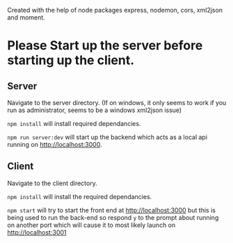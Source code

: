 Created with the help of node packages express, nodemon, cors, xml2json and moment.

# Please Start up the server before starting up the client.

## Server

Navigate to the server directory. (If on windows, it only seems to work if you run as administrator, seems to be a windows xml2json issue)

`npm install` will install required dependancies.

`npm run server:dev` will start up the backend which acts as a local api running on [http://localhost:3000](http://localhost:3000).

## Client

Navigate to the client directory.

`npm install` will install the required dependancies.

`npm start` will try to start the front end at [http://localhost:3000](http://localhost:3000) but this is being used to run the back-end so respond `y` to the prompt about running on another port which will cause it to most likely launch on [http://localhost:3001](http://localhost:3001)

